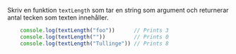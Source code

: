 Skriv en funktion `textLength` som tar en string som argument och returnerar antal tecken som texten innehåller.

````javascript
    console.log(textLength("foo"))      // Prints 3
    console.log(textLength(""))         // Prints 0
    console.log(textLength("Tullinge")) // Prints 8
````

